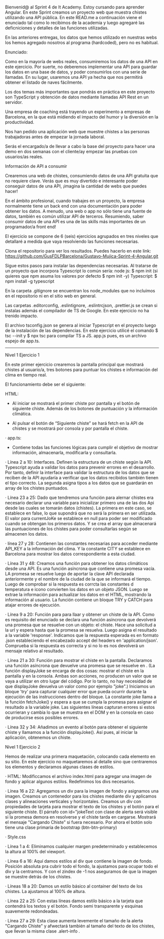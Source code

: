 Bienvenid@ al Sprint 4 de It Academy. Estoy cursando para aprender Angular. 
En este Sprint creamos un proyecto web que muestra chistes utilizando una API pública. 
En este READ.me a continuación viene el enunciado tal como lo recibimos de la academia y luego agregaré las deficniciones y detalles de las funciones utilizadas.

En las anteriores entregas, los datos que hemos utilizado en nuestras webs los hemos agregado nosotros al programa (hardcoded), pero no es habitual.

Enunciado: 

Como en la mayoría de webs reales, consumiremos los datos de una API en este ejercicio. Por suerte, no deberemos implementar una API para guardar los datos en una base de datos, y poder consumirlos con una serie de llamadas. En su lugar, usaremos una API ya hecha que nos permitirá obtener el listado de naves fácilmente.

Los dos temas más importantes que pondrás en práctica en este proyecto son TypeScript y obtención de datos mediante llamadas API Rest en un servidor.

Una empresa de coaching está trayendo un experimento a empresas de Barcelona, ​​en la que está midiendo el impacto del humor y la diversión en la productividad.

Nos han pedido una aplicación web que muestre chistes a las personas trabajadoras antes de empezar la jornada laboral.

Serás el encargado/a de llevar a cabo la base del proyecto para hacer una demo en dos semanas con el cliente/ay empezar las pruebas con usuarios/as reales.

Información de API a consumir

Crearemos una web de chistes, consumiendo datos de una API gratuita que no requiere clave. Verás que es muy divertido e interesante poder conseguir datos de una API, ¡imagina la cantidad de webs que puedes hacer!

En el ámbito profesional, cuando trabajes en un proyecto, la empresa normalmente tiene un back end con una documentación para poder obtener los datos. A menudo, una web o app no ​​sólo tiene una fuente de datos, también es común utilizar API de terceros. Resumiendo, saber consumir datos de una API es una de las skills más importantes de un programador/a front end!

El ejercicio se compone de 6 (seis) ejercicios agrupados en tres niveles que detallaré a medida que vaya resolviendo las funciones necesarias.

Clona el repositorio para ver los resultados. Puedes hacerlo en este link:
https://github.com/GusFDLPBarcelona/Gustavo-Mujica-Sprint-4-Angular.git

Sigue estos pasos para instalar las dependencias necesarias. Al tratarse de un proyecto que incorpora Typescript lo común sería:
node js:
$ npm init (si quieres que npm asuma los valores por defecto $ npm init -y)
Typescript:
$ npm install -g typescript

En la carpeta .gitignore se encuentran los node_modules que no incluímos en el repositorio ni en el sitio web en general. 

Las carpetas .editorconfig, .eslintignore, .eslintrcjson, .prettier.js se crean si instalas además el compilador de TS de Google. En este ejercicio no ha trenido impacto. 

El archivo tsconfig.json se genera al iniciar Typescript en el proyecto luego de la instalación de las dependencias. En este ejercicio utilicé el comando $ tsc --init y $ npx tsc para compilar TS a JS. app.js pues, es un archivo espejo de app.ts.

--------------------------------------------------------------------
Nivel 1 Ejercicio 1

En este primer ejercicio crearemos la pantalla principal que mostrará chistes al usuario/a, tres botones para puntuar los chistes e información del clima en tiempo real.

El funcionamiento debe ser el siguiente:

HTML:

- Al iniciar se mostrará el primer chiste por pantalla y el botón de siguiente chiste. Además de los botones de puntuación y la información climática.

- Al pulsar el botón de “Siguiente chiste” se hará fetch en la API de chistes y se mostrará por consola y por pantalla el chiste.



· app.ts:
- Contiene  todas las funciones lógicas para cumplir el objetivo de mostrar información, almacenarla, modificarla y consultarla. 

· Línea 2 a 10: Interfaces. Definen la estructura de un chiste según la API. Typescript ayuda
    a validar los datos
    para prevenir errores en el desarrollo. Por tanto, definir la interface para validar la estructura de los datos que se reciben de la API ayudaría a verificar que los datos recibidos también tienen el tipo correcto. La segunda asigna tipos a los datos que se guardarán en array de los chistes puntuados.

· Línea 23 a 25: Dado que tendremos una función para alernar chistes era necesario declarar una variable para inicializar primero una de las dos Api desde las cuales se tomarán datos (chistes). La primera en este caso, se establece en false, lo que supondrá que no será la primera en ser utilizada. El valor para currentJoKe se establece en null para poder ser modificado cuando se obtengan los primeros datos. Y se crea el array que almacenará las puntuaciones de los chistes para poder consultarlas según se almacenen los datos.

· línea 27 y 28: Contienen las constantes necesarias para acceder mediante API_KEY a la información del clima. Y la constante CITY se establece en Barcelona para mostrar los datos correspondiente a esta ciudad.

· Línea 31 y 48: Creamos una función para obtener los datos climáticos desde una API. Es una función asíncrona que contiene una promesa vacía. LA promesa se resuelve luego de aportar la clave API declarada anteriormente y el nombre de la ciudad de la que se informará el tiempo. Luego de comprobar si la respuesta es corrcta las constantes d temperatura e icono convierten los datos en un objeto JSON. Luego se extrae la información para actualizar los datos en el HTML, mostrando la información al usuario. La función contiene un bloque TRY y CATCH para atajar errores de ejecución. 

· Línea 9 a 20: Función para para llaar y obtener un chiste de la API. 
    Como es requisito del enunciado se declara una función asíncrona que devolverá una promesa que se resuelve con un objeto: el chiste. Hace una solicitud a la url y espera hasta que la promesa se resuelva. Luego asigna el resultado a la variable 'response'.
    Indicamos que la respuesta esperada es en formato .json estableciendo el encabezado accept del headers en 'application/json'.
    Comprueba si la respuesta es correcta y si no lo es nos devolverá un mensaje relativo al resultado.

· Línea 21 a 30: Función para mostrar el chiste en la pantalla.
    Declaramos una función asíncrona que devuelve una promesa que se resuelve en <void>. (La función displayJoke se encarga de dos cosas: mostrar el chiste en la pantalla y en la consola. Ambas son acciones, no producen un valor que se vaya a utilizar en otro lugar del código. Por lo tanto, no hay necesidad de que displayJoke devuelva un valor como por ejemplo "joke".)
    Iniciamos un bloque 'try' para capturar cualquier error que pueda ocurrir durante la ejecución de las instrucciones dentro del bloque.
    La constante joke llama a la función fetchJoke() y espera a que se cumpla la promesa para asignar el resultado a la variable joke.
    Las siguientes líneas capturan errores si estos ocurrieran y cambia lo que se muestra en el DOM y en la consola en caso de producirse esos posibles errores.

· Línea 32 y 34: Añadimos un evento al botón para obtener el siguiente chiste y llamamos a la función displayJoke(). Así pues, al iniciar la aplicación, obtenemos un chiste.


Nivel 1 Ejercicio 2

Hemos de realizar una primera maquetación, colocando cada elemento en su sitio. En este ejercicio no maquetaremos al detalle sino que centraremos los elementos y declaramos algunas clases de estilos.

· HTML: Modificcamos el archivo index.html para agregar una imagen de fondo y aplicar algunos estilos. Redefinimos los divs necesarios.

· Línea 16 a 22: Agregamos un div para la imagen de fondo y asignamos una imagen.
    Creamos un contenedor para los chistes mediante div y aplicamos clases y alineaciones verticales y horizontales.
    Creamos un div con propiedades de tarjeta para mostrar el texto de los chistes y el botón para el siguiente chiste. 
    El párrafo con id="jokeText con clase de alerta será visible si la promesa demora en resolverse y el chiste tarda en cargarse. Mostrará el mensaje "Cargando Chiste" si fuera necesario.
    Por ahora el botón solo tiene una clase primaria de bootstrap (btn-btn-primary)

· Style.css

· Línea 1 a 4: Eliminamos cualquier margen predeterminado y establecemos la altura al 100% del viewport.

· Línea 6 a 16: Aquí damos estilos al div que contiene la imagen de fondo. Posición absoluta pra cubrir todo el fondo, la ajustamos para ocupar todo el div y la centramos. Y con el zindex de -1 nos aseguramos de que la imagen se muestre detrás de los chistes.

· Líneas 18 a 20: Damos un estilo básico al container del texto de los chistes. La ajustamos al 100% de altura. 

· Línea 22 a 25: Con estas líneas damos estilo básico a la tarjeta que contendrá los textos y el botón. Fondo semi transparente y esquinas suavemente redondeadas.

· Línea 27 a 29: Esta clase aumenta levemente el tamaño de la alerta "Cargando Chiste" y afwectará también al tamaño del texto de los chistes, que llevan la misma clase .alert-info . 







